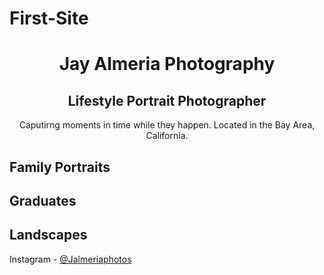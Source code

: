 # First-Site

<!DOCTYPE html>
<html>

<head>
</head>
<center>
<h1>Jay Almeria Photography
</h1>
  
  <h2>Lifestyle Portrait Photographer</h2>
  <section>
    <p> Caputirng moments in time while they happen. Located in the Bay Area, California. </p>
    </center>
   
   <section>
<p>

<h2>Family Portraits</h2>


<h2>Graduates</h2>


<h2>Landscapes</h2>


Instagram - <a href="https://www.instagram.com/jalmeriaphotos/?r=nametag">@Jalmeriaphotos</a></p> 
</section>

</p>
</section>



</html>

